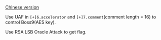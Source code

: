 [Chinese version](https://blog.kyrios.cn/2018/11/05/xctf-final-2018-railgun-writeup/)

Use UAF in `[+]6.accelerator` and `[+]7.comment`(comment length = 16) to control Boss9(AES key).

Use RSA LSB Oracle Attack to get flag.